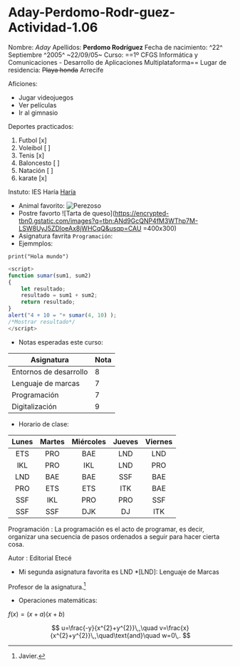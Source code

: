 # Aday-Perdomo-Rodr-guez-Actividad-1.06

Nombre: *Aday*
Apellidos: **Perdomo Rodríguez**
Fecha de nacimiento: ^22^ Septiembre ^2005^ ~22/09/05~
Curso: ==1º CFGS Informática y Comunicaciones - Desarrollo de Aplicaciones Multiplataforma==
Lugar de residencia: ~~Playa honda~~ Arrecife

Aficiones: 
- Jugar videojuegos
- Ver películas
- Ir al gimnasio

 Deportes practicados:
1. Futbol [x]
2. Voleibol [ ]
3. Tenis [x]
4. Baloncesto [ ]
5. Natación [ ]
6. karate [x]

Instuto: IES Haría [Haría](https://www3.gobiernodecanarias.org/medusa/edublog/iesharia/)
- Animal favorito: ![Perezoso](https://static.nationalgeographicla.com/files/styles/image_3200/public/01-sloth-energy-nationalgeographic_1046424.jpg?w=1900&h=1267)
- Postre favorto ![Tarta de queso](https://encrypted-tbn0.gstatic.com/images?q=tbn:ANd9GcQNP4fM3WThp7M-LSW8UyJ5ZDloeAx8jWHCqQ&usqp=CAU =400x300)
- Asignatura favrita `Programación`:
 - Ejemmplos:
```
print("Hola mundo")
```
```javascript
<script>
function sumar(sum1, sum2)
{
    let resultado;
    resultado = sum1 + sum2;
    return resultado;
}
alert("4 + 10 = "+ sumar(4, 10) );
/*Mostrar resultado*/
</script>
```
- Notas esperadas este curso:

Asignatura             | Nota
-----------------------| -----
Entornos de desarrollo | 8
Lenguaje de marcas     | 7
Programación           | 7
Digitalización         | 9

- Horario de clase:

| Lunes | Martes | Miércoles | Jueves | Viernes |
|:-----:|:------:|:---------:|:------:|:-------:|
|  ETS  | PRO    |    BAE    | LND    | LND     |
|  IKL  | PRO    |    IKL    | LND    | PRO     |
|  LND  | BAE    |    BAE    | SSF    | BAE     |
|  PRO  | ETS    |    ETS    | ITK    | BAE     |
|  SSF  | IKL    |    PRO    | PRO    | SSF     |
|  SSF  | SSF    |    DJK    | DJ     | ITK     |


Programación
: La programación es el acto de programar, es decir, organizar una secuencia de pasos ordenados a seguir para hacer cierta cosa.

Autor
: Editorial Etecé

- Mi segunda asignatura favorita es LND
*[LND]: Lenguaje de Marcas

Profesor de la asignatura.[^1]

[^1]: Javier.

- Operaciones matemáticas:

 $f(x)=(x+a)(x+b)$

$$
u=\frac{-y}{x^{2}+y^{2}}\,,\quad v=\frac{x}{x^{2}+y^{2}}\,,\quad\text{and}\quad w=0\,.
$$




















